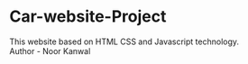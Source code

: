# Car-website-Project
This website based on  HTML CSS and Javascript technology.<br>
Author - Noor Kanwal
